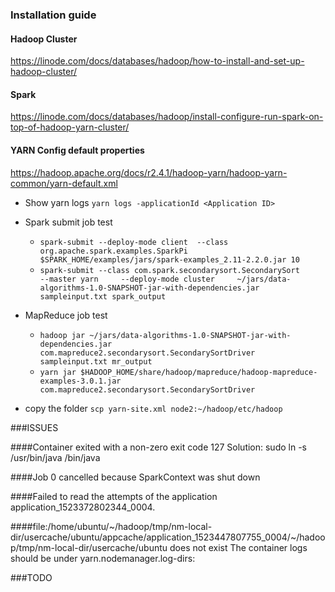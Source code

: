 ### Installation guide

#### Hadoop Cluster
https://linode.com/docs/databases/hadoop/how-to-install-and-set-up-hadoop-cluster/

#### Spark 
https://linode.com/docs/databases/hadoop/install-configure-run-spark-on-top-of-hadoop-yarn-cluster/

#### YARN Config default properties
https://hadoop.apache.org/docs/r2.4.1/hadoop-yarn/hadoop-yarn-common/yarn-default.xml

- Show yarn logs
`yarn logs -applicationId <Application ID>`

- Spark submit job test
    + `spark-submit --deploy-mode client  --class org.apache.spark.examples.SparkPi  $SPARK_HOME/examples/jars/spark-examples_2.11-2.2.0.jar 10`
    + `spark-submit --class com.spark.secondarysort.SecondarySort     --master yarn     --deploy-mode cluster     ~/jars/data-algorithms-1.0-SNAPSHOT-jar-with-dependencies.jar    sampleinput.txt spark_output`

- MapReduce job test
    + `hadoop jar ~/jars/data-algorithms-1.0-SNAPSHOT-jar-with-dependencies.jar com.mapreduce2.secondarysort.SecondarySortDriver sampleinput.txt mr_output`
    + `yarn jar $HADOOP_HOME/share/hadoop/mapreduce/hadoop-mapreduce-examples-3.0.1.jar com.mapreduce2.secondarysort.SecondarySortDriver`

- copy the folder
`scp yarn-site.xml node2:~/hadoop/etc/hadoop`

###ISSUES

####Container exited with a non-zero exit code 127
Solution: sudo ln -s /usr/bin/java /bin/java

####Job 0 cancelled because SparkContext was shut down

####Failed to read the attempts of the application application_1523372802344_0004.

####file:/home/ubuntu/~/hadoop/tmp/nm-local-dir/usercache/ubuntu/appcache/application_1523447807755_0004/~/hadoop/tmp/nm-local-dir/usercache/ubuntu does not exist
The container logs should be under yarn.nodemanager.log-dirs:


###TODO

